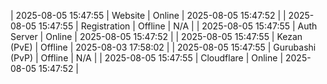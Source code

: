 | 2025-08-05 15:47:55 | Website | Online | 2025-08-05 15:47:52 |
| 2025-08-05 15:47:55 | Registration | Offline | N/A |
| 2025-08-05 15:47:55 | Auth Server | Online | 2025-08-05 15:47:52 |
| 2025-08-05 15:47:55 | Kezan (PvE) | Offline | 2025-08-03 17:58:02 |
| 2025-08-05 15:47:55 | Gurubashi (PvP) | Offline | N/A |
| 2025-08-05 15:47:55 | Cloudflare | Online | 2025-08-05 15:47:52 |
